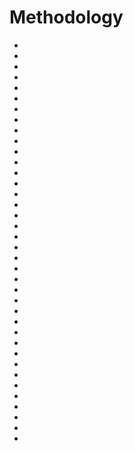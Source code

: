 # Methodology

- [](https://miro.medium.com/max/700/1*o7DTEHgBknK2iBE9c-2Ing.jpeg)
- [](https://towardsdatascience.com/strategies-for-learning-data-science-47053b58c19f)
- [](https://medium.freecodecamp.org/a-path-for-you-to-learn-analytics-and-data-skills-bd48ccde7325)
- [](https://towardsdatascience.com/from-business-question-to-data-science-task-55a49f471a0c)
- [](https://towardsdatascience.com/why-you-shouldnt-be-a-data-science-generalist-f69ea37cdd2c)
- [](https://towardsdatascience.com/build-a-trust-infrastructure-b81209bdf588)
- [](https://towardsdatascience.com/a-data-scientific-method-80caa190dbd4)
- [](https://towardsdatascience.com/not-yet-another-article-on-machine-learning-e67f8812ba86)
- [](https://rework.withgoogle.com/blog/five-keys-to-a-successful-google-team/)
- [](https://rework.withgoogle.com/guides/managers-identify-what-makes-a-great-manager/steps/learn-about-googles-manager-research/)
- [](https://towardsdatascience.com/what-70-of-data-science-learners-do-wrong-ac35326219e4)
- [](https://www.laurencegellert.com/2012/08/what-is-a-full-stack-developer/)
- [](https://towardsdatascience.com/how-did-i-learn-data-science-d5f7fc477997)
- [](https://towardsdatascience.com/great-developers-never-stop-learning-77b9ce867eac)
- [](https://towardsdatascience.com/the-key-question-for-all-data-scientists-so-what-25139fb352c6)
- [](https://towardsdatascience.com/being-a-data-scientist-does-not-make-you-a-software-engineer-c64081526372)
- [](https://towardsdatascience.com/when-and-how-to-build-out-your-data-science-team-157b977e4c31)
- [](https://towardsdatascience.com/10-steps-to-become-a-data-scientist-1d5b8e6a7c8a)
- [](https://towardsdatascience.com/top-10-data-science-leaders-you-should-follow-4eeedc4db021)
- [](https://towardsdatascience.com/data-science-conversation-starters-84affd2347f6)
- [](https://towardsdatascience.com/generalists-vs-specialists-in-data-science-and-analytics-fe5d8b55f1e6)
- [](https://towardsdatascience.com/eight-questions-to-ask-before-starting-a-data-science-project-cc5be3005f2a)
- [](https://towardsdatascience.com/data-engineering-what-is-it-ebd8e32df589)
- [](https://towardsdatascience.com/leading-a-software-development-team-be13b3f6b0f)
- [](https://github.com/dataprofessor/infographic/blob/master/04-Data-Science-Landscape.JPG)
- [](https://insights.stackoverflow.com/survey/2020#technology-what-languages-are-associated-with-the-highest-salaries-worldwide-global)
- [](https://towardsdatascience.com/data-science-in-the-age-of-accelerations-37517ff128e9)
- [](https://towardsdatascience.com/mistakes-ive-made-as-a-data-scientist-e38f8c314ac6)
- [](https://towardsdatascience.com/how-to-build-ai-for-twitter-pinterest-and-amazon-c3d048c738af)
- [](https://towardsdatascience.com/an-island-of-truth-practical-data-advice-from-facebook-and-airbnb-a0d9c355e5a0)
- [](https://towardsdatascience.com/understanding-statistics-and-probability-becoming-an-expert-data-scientist-b178e4175642)
- [](https://towardsdatascience.com/what-makes-a-data-analyst-excellent-17ee4651c6db)
- [](https://www.datacamp.com/community/tutorials/how-to-become-a-data-scientist/?utm_source=quora&utm_medium=cpc&utm_term=prospecting&utm_content=PA_become_data_scientist)
- [](https://docs.metaflow.org/introduction/why-metaflow)
- [](https://towardsdatascience.com/data-scientists-please-resist-the-temptation-to-solve-every-problem-ab55bc335fd0)
- [](https://medium.com/towards-artificial-intelligence/the-data-science-methodology-50d60175a06a)
- [](https://cloud.google.com/blog/products/ai-machine-learning/key-requirements-for-an-mlops-foundation)
- [](https://towardsdatascience.com/why-building-a-machine-learning-model-is-like-cooking-4bed1f6115d1)
